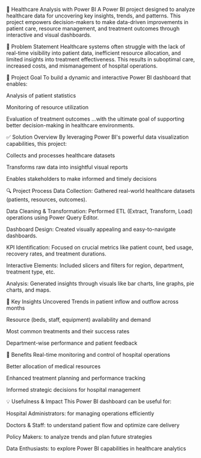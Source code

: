 🏥 Healthcare Analysis with Power BI
A Power BI project designed to analyze healthcare data for uncovering key insights, trends, and patterns. This project empowers decision-makers to make data-driven improvements in patient care, resource management, and treatment outcomes through interactive and visual dashboards.

📌 Problem Statement
Healthcare systems often struggle with the lack of real-time visibility into patient data, inefficient resource allocation, and limited insights into treatment effectiveness. This results in suboptimal care, increased costs, and mismanagement of hospital operations.

🎯 Project Goal
To build a dynamic and interactive Power BI dashboard that enables:

Analysis of patient statistics

Monitoring of resource utilization

Evaluation of treatment outcomes
...with the ultimate goal of supporting better decision-making in healthcare environments.

✅ Solution Overview
By leveraging Power BI's powerful data visualization capabilities, this project:

Collects and processes healthcare datasets

Transforms raw data into insightful visual reports

Enables stakeholders to make informed and timely decisions

🔍 Project Process
Data Collection: Gathered real-world healthcare datasets (patients, resources, outcomes).

Data Cleaning & Transformation: Performed ETL (Extract, Transform, Load) operations using Power Query Editor.

Dashboard Design: Created visually appealing and easy-to-navigate dashboards.

KPI Identification: Focused on crucial metrics like patient count, bed usage, recovery rates, and treatment durations.

Interactive Elements: Included slicers and filters for region, department, treatment type, etc.

Analysis: Generated insights through visuals like bar charts, line graphs, pie charts, and maps.

🧠 Key Insights Uncovered
Trends in patient inflow and outflow across months

Resource (beds, staff, equipment) availability and demand

Most common treatments and their success rates

Department-wise performance and patient feedback

🌟 Benefits
Real-time monitoring and control of hospital operations

Better allocation of medical resources

Enhanced treatment planning and performance tracking

Informed strategic decisions for hospital management

💡 Usefulness & Impact
This Power BI dashboard can be useful for:

Hospital Administrators: for managing operations efficiently

Doctors & Staff: to understand patient flow and optimize care delivery

Policy Makers: to analyze trends and plan future strategies

Data Enthusiasts: to explore Power BI capabilities in healthcare analytics


